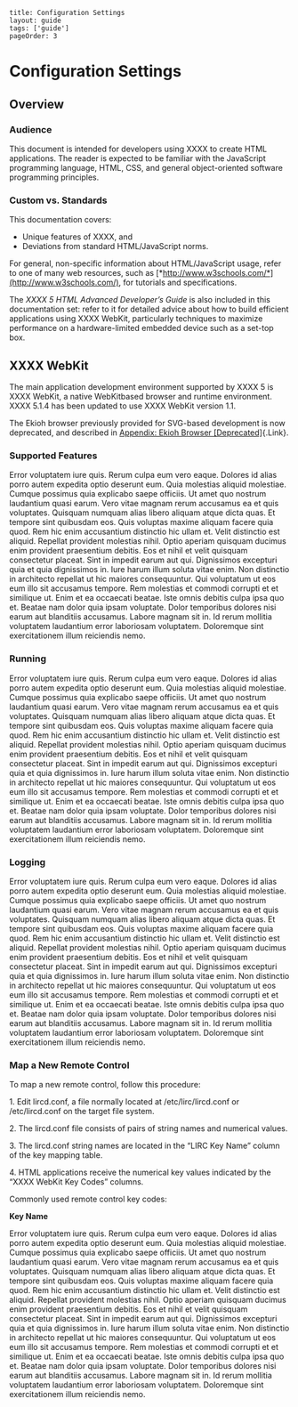```
title: Configuration Settings
layout: guide
tags: ['guide']
pageOrder: 3
```

# Configuration Settings

## Overview

### Audience

This document is intended for developers using XXXX to create HTML
applications. The reader is expected to be familiar with the JavaScript
programming language, HTML, CSS, and general object-oriented software
programming principles.

### Custom vs. Standards

This documentation covers:

* Unique features of XXXX, and
* Deviations from standard HTML/JavaScript norms.

For general, non-specific information about HTML/JavaScript usage, refer
to one of many web resources, such as [*http://www.w3schools.com/*](http://www.w3schools.com/), for tutorials and specifications.

The *XXXX 5 HTML Advanced Developer’s Guide* is also included in this
documentation set: refer to it for detailed advice about how to build
efficient applications using XXXX WebKit, particularly techniques to
maximize performance on a hardware-limited embedded device such as a
set-top box.

XXXX WebKit
-----

The main application development environment supported by XXXX 5 is
XXXX WebKit, a native WebKit­based browser and runtime environment.
XXXX 5.1.4 has been updated to use XXXX WebKit version 1.1.

The Ekioh browser previously provided for SVG-based development is now
deprecated, and described in [<span class="zlink">Appendix: Ekioh
Browser
\[Deprecated\]</span>](http://otv5docs/CCOM5.1.4/Support/Application%20Developer's%20Guide.htm#Racbabiecfj){.Link}.

### Supported Features

Error voluptatem iure quis. Rerum culpa eum vero eaque. Dolores id alias porro autem expedita optio deserunt eum. Quia molestias aliquid molestiae. Cumque possimus quia explicabo saepe officiis.
Ut amet quo nostrum laudantium quasi earum. Vero vitae magnam rerum accusamus ea et quis voluptates. Quisquam numquam alias libero aliquam atque dicta quas. Et tempore sint quibusdam eos. Quis voluptas maxime aliquam facere quia quod. Rem hic enim accusantium distinctio hic ullam et.
Velit distinctio est aliquid. Repellat provident molestias nihil. Optio aperiam quisquam ducimus enim provident praesentium debitis. Eos et nihil et velit quisquam consectetur placeat. Sint in impedit earum aut qui.
Dignissimos excepturi quia et quia dignissimos in. Iure harum illum soluta vitae enim. Non distinctio in architecto repellat ut hic maiores consequuntur. Qui voluptatum ut eos eum illo sit accusamus tempore. Rem molestias et commodi corrupti et et similique ut. Enim et ea occaecati beatae.
Iste omnis debitis culpa ipsa quo et. Beatae nam dolor quia ipsam voluptate. Dolor temporibus dolores nisi earum aut blanditiis accusamus. Labore magnam sit in. Id rerum mollitia voluptatem laudantium error laboriosam voluptatem. Doloremque sint exercitationem illum reiciendis nemo.

### Running

Error voluptatem iure quis. Rerum culpa eum vero eaque. Dolores id alias porro autem expedita optio deserunt eum. Quia molestias aliquid molestiae. Cumque possimus quia explicabo saepe officiis.
Ut amet quo nostrum laudantium quasi earum. Vero vitae magnam rerum accusamus ea et quis voluptates. Quisquam numquam alias libero aliquam atque dicta quas. Et tempore sint quibusdam eos. Quis voluptas maxime aliquam facere quia quod. Rem hic enim accusantium distinctio hic ullam et.
Velit distinctio est aliquid. Repellat provident molestias nihil. Optio aperiam quisquam ducimus enim provident praesentium debitis. Eos et nihil et velit quisquam consectetur placeat. Sint in impedit earum aut qui.
Dignissimos excepturi quia et quia dignissimos in. Iure harum illum soluta vitae enim. Non distinctio in architecto repellat ut hic maiores consequuntur. Qui voluptatum ut eos eum illo sit accusamus tempore. Rem molestias et commodi corrupti et et similique ut. Enim et ea occaecati beatae.
Iste omnis debitis culpa ipsa quo et. Beatae nam dolor quia ipsam voluptate. Dolor temporibus dolores nisi earum aut blanditiis accusamus. Labore magnam sit in. Id rerum mollitia voluptatem laudantium error laboriosam voluptatem. Doloremque sint exercitationem illum reiciendis nemo.

### Logging

Error voluptatem iure quis. Rerum culpa eum vero eaque. Dolores id alias porro autem expedita optio deserunt eum. Quia molestias aliquid molestiae. Cumque possimus quia explicabo saepe officiis.
Ut amet quo nostrum laudantium quasi earum. Vero vitae magnam rerum accusamus ea et quis voluptates. Quisquam numquam alias libero aliquam atque dicta quas. Et tempore sint quibusdam eos. Quis voluptas maxime aliquam facere quia quod. Rem hic enim accusantium distinctio hic ullam et.
Velit distinctio est aliquid. Repellat provident molestias nihil. Optio aperiam quisquam ducimus enim provident praesentium debitis. Eos et nihil et velit quisquam consectetur placeat. Sint in impedit earum aut qui.
Dignissimos excepturi quia et quia dignissimos in. Iure harum illum soluta vitae enim. Non distinctio in architecto repellat ut hic maiores consequuntur. Qui voluptatum ut eos eum illo sit accusamus tempore. Rem molestias et commodi corrupti et et similique ut. Enim et ea occaecati beatae.
Iste omnis debitis culpa ipsa quo et. Beatae nam dolor quia ipsam voluptate. Dolor temporibus dolores nisi earum aut blanditiis accusamus. Labore magnam sit in. Id rerum mollitia voluptatem laudantium error laboriosam voluptatem. Doloremque sint exercitationem illum reiciendis nemo.

### Map a New Remote Control

To map a new remote control, follow this procedure:

1\. Edit lircd.conf, a file normally located at /etc/lirc/lircd.conf or
/etc/lircd.conf on the target file system.

2\. The lircd.conf file consists of pairs of string names and numerical
values.

3\. The lircd.conf string names are located in the “LIRC Key Name” column
of the key mapping table.

4\. HTML applications receive the numerical key values indicated by the
“XXXX WebKit Key Codes” columns.

Commonly used remote control key codes:

**Key Name**

Error voluptatem iure quis. Rerum culpa eum vero eaque. Dolores id alias porro autem expedita optio deserunt eum. Quia molestias aliquid molestiae. Cumque possimus quia explicabo saepe officiis.
Ut amet quo nostrum laudantium quasi earum. Vero vitae magnam rerum accusamus ea et quis voluptates. Quisquam numquam alias libero aliquam atque dicta quas. Et tempore sint quibusdam eos. Quis voluptas maxime aliquam facere quia quod. Rem hic enim accusantium distinctio hic ullam et.
Velit distinctio est aliquid. Repellat provident molestias nihil. Optio aperiam quisquam ducimus enim provident praesentium debitis. Eos et nihil et velit quisquam consectetur placeat. Sint in impedit earum aut qui.
Dignissimos excepturi quia et quia dignissimos in. Iure harum illum soluta vitae enim. Non distinctio in architecto repellat ut hic maiores consequuntur. Qui voluptatum ut eos eum illo sit accusamus tempore. Rem molestias et commodi corrupti et et similique ut. Enim et ea occaecati beatae.
Iste omnis debitis culpa ipsa quo et. Beatae nam dolor quia ipsam voluptate. Dolor temporibus dolores nisi earum aut blanditiis accusamus. Labore magnam sit in. Id rerum mollitia voluptatem laudantium error laboriosam voluptatem. Doloremque sint exercitationem illum reiciendis nemo.
